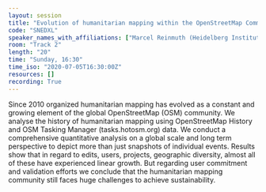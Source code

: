 ```yaml
---
layout: session
title: "Evolution of humanitarian mapping within the OpenStreetMap Community"
code: "SNEDXL"
speaker_names_with_affiliations: ["Marcel Reinmuth (Heidelberg Institute of Geoinformation Technology, Heidelberg University)", "Benjamin Herfort (Heidelberg Institute of Geoinformation Technology, Heidelberg University)", "Jochen Stier (Heidelberg Institute of Geoinformation Technology, Heidelberg University)", "Alina Klerings (Heidelberg Institute of Geoinformation Technology, Heidelberg University)"]
room: "Track 2"
length: "20"
time: "Sunday, 16:30"
time_iso: "2020-07-05T16:30:00Z"
resources: []
recording: True
---
```

Since 2010 organized humanitarian mapping has evolved as a constant and growing element of the global OpenStreetMap (OSM) community. We analyse the history of humanitarian mapping using OpenStreetMap History and OSM Tasking Manager (tasks.hotosm.org) data. We conduct a comprehensive quantitative analysis on a global scale and long term perspective to depict more than just snapshots of individual events. Results show that in regard to edits, users, projects, geographic diversity, almost all of these have experienced linear growth. But regarding user commitment and validation efforts we conclude that the humanitarian mapping community still faces huge challenges to achieve sustainability.
